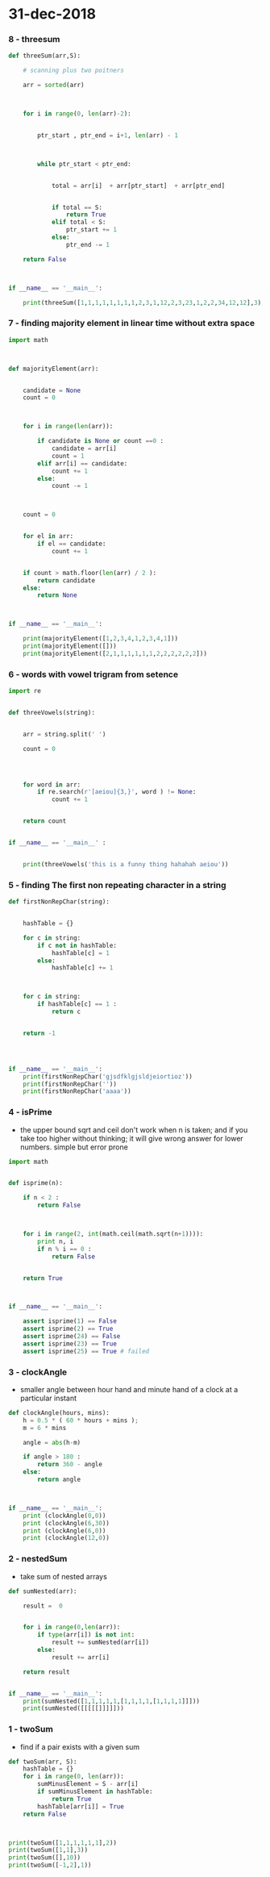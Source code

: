 # 31-dec-2018


### 8 - threesum

```python
def threeSum(arr,S):

    # scanning plus two poitners

    arr = sorted(arr)



    for i in range(0, len(arr)-2):


        ptr_start , ptr_end = i+1, len(arr) - 1



        while ptr_start < ptr_end:


            total = arr[i]  + arr[ptr_start]  + arr[ptr_end]


            if total == S:
                return True
            elif total < S:
                ptr_start += 1
            else:
                ptr_end -= 1

    return False



if __name__ == '__main__':

    print(threeSum([1,1,1,1,1,1,1,1,2,3,1,12,2,3,23,1,2,2,34,12,12],3))
```

### 7 - finding majority element in linear time without extra space


```python
import math



def majorityElement(arr):


    candidate = None
    count = 0



    for i in range(len(arr)):

        if candidate is None or count ==0 :
            candidate = arr[i]
            count = 1
        elif arr[i] == candidate:
            count += 1
        else:
            count -= 1



    count = 0


    for el in arr:
        if el == candidate:
            count += 1


    if count > math.floor(len(arr) / 2 ):
        return candidate
    else:
        return None



if __name__ == '__main__':

    print(majorityElement([1,2,3,4,1,2,3,4,1]))
    print(majorityElement([]))
    print(majorityElement([2,1,1,1,1,1,1,2,2,2,2,2,2]))
```

### 6 - words with vowel trigram from setence

```python
import re


def threeVowels(string):


    arr = string.split(' ')

    count = 0




    for word in arr:
        if re.search(r'[aeiou]{3,}', word ) != None:
            count += 1


    return count


if __name__ == '__main__' :


    print(threeVowels('this is a funny thing hahahah aeiou'))
```

### 5 - finding The first non repeating character in a string

```python
def firstNonRepChar(string):


    hashTable = {}

    for c in string:
        if c not in hashTable:
            hashTable[c] = 1
        else:
            hashTable[c] += 1



    for c in string:
        if hashTable[c] == 1 :
            return c


    return -1




if __name__ == '__main__':
    print(firstNonRepChar('gjsdfklgjsldjeiortioz'))
    print(firstNonRepChar(''))
    print(firstNonRepChar('aaaa'))

```


### 4 - isPrime

- the upper bound sqrt and ceil don't work when n is taken; and if you take too higher without thinking; it will give wrong answer for lower numbers. simple but error prone

```python
import math


def isprime(n):

    if n < 2 :
        return False



    for i in range(2, int(math.ceil(math.sqrt(n+1)))):
        print n, i
        if n % i == 0 :
            return False


    return True



if __name__ == '__main__':

    assert isprime(1) == False
    assert isprime(2) == True
    assert isprime(24) == False
    assert isprime(23) == True
    assert isprime(25) == True # failed
```

### 3 - clockAngle

- smaller angle between hour hand and minute hand of a clock at a particular instant

```python
def clockAngle(hours, mins):
    h = 0.5 * ( 60 * hours + mins );
    m = 6 * mins

    angle = abs(h-m)

    if angle > 180 :
        return 360 - angle
    else:
        return angle



if __name__ == '__main__':
    print (clockAngle(0,0))
    print (clockAngle(6,30))
    print (clockAngle(6,0))
    print (clockAngle(12,0))
```

### 2 - nestedSum
- take sum of nested arrays

```python
def sumNested(arr):

    result =  0


    for i in range(0,len(arr)):
        if type(arr[i]) is not int:
            result += sumNested(arr[i])
        else:
            result += arr[i]

    return result


if __name__ == '__main__':
    print(sumNested([1,1,1,1,1,[1,1,1,1,[1,1,1,1]]]))
    print(sumNested([[[[[]]]]]))

```

### 1 - twoSum

- find if a pair exists with a given sum

```python
def twoSum(arr, S):
    hashTable = {}
    for i in range(0, len(arr)):
        sumMinusElement = S - arr[i]
        if sumMinusElement in hashTable:
            return True
        hashTable[arr[i]] = True
    return False



print(twoSum([1,1,1,1,1,1],2))
print(twoSum([1,1],3))
print(twoSum([],10))
print(twoSum([-1,2],1))

```
